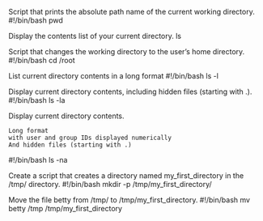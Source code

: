 Script that prints the absolute path name of the current working directory.
#!/bin/bash
pwd

Display the contents list of your current directory.
ls

Script that changes the working directory to the user’s home directory.
#!/bin/bash                                                                     cd /root

List current directory contents in a long format
#!/bin/bash
ls -l

Display current directory contents, including hidden files (starting with .).
#!/bin/bash
ls -la

Display current directory contents.

    Long format
    with user and group IDs displayed numerically
    And hidden files (starting with .)

#!/bin/bash
ls -na

Create a script that creates a directory named my_first_directory in the /tmp/ directory.
#!/bin/bash
mkdir -p /tmp/my_first_directory/

Move the file betty from /tmp/ to /tmp/my_first_directory.
#!/bin/bash
mv betty /tmp /tmp/my_first_directory


